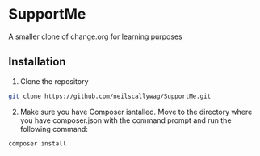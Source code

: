 # SupportMe
 A smaller clone of change.org for learning purposes
 
## Installation
1. Clone the repository 
```bash
git clone https://github.com/neilscallywag/SupportMe.git
```
2. Make sure you have Composer isntalled. Move to the directory where you have composer.json with the command prompt and run the following command:
```bash
composer install
```
